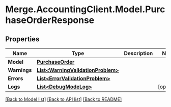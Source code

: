 # Merge.AccountingClient.Model.PurchaseOrderResponse

## Properties

Name | Type | Description | Notes
------------ | ------------- | ------------- | -------------
**Model** | [**PurchaseOrder**](PurchaseOrder.md) |  | 
**Warnings** | [**List&lt;WarningValidationProblem&gt;**](WarningValidationProblem.md) |  | 
**Errors** | [**List&lt;ErrorValidationProblem&gt;**](ErrorValidationProblem.md) |  | 
**Logs** | [**List&lt;DebugModeLog&gt;**](DebugModeLog.md) |  | [optional] 

[[Back to Model list]](../README.md#documentation-for-models) [[Back to API list]](../README.md#documentation-for-api-endpoints) [[Back to README]](../README.md)

